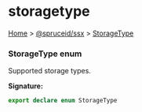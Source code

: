 # storagetype

[Home](https://github.com/spruceid/ssx/blob/main/documentation/reference/ssx-sdk/index.md) > [@spruceid/ssx](./) > [StorageType](ssx.storagetype.md)

### StorageType enum

Supported storage types.

**Signature:**

```typescript
export declare enum StorageType 
```
